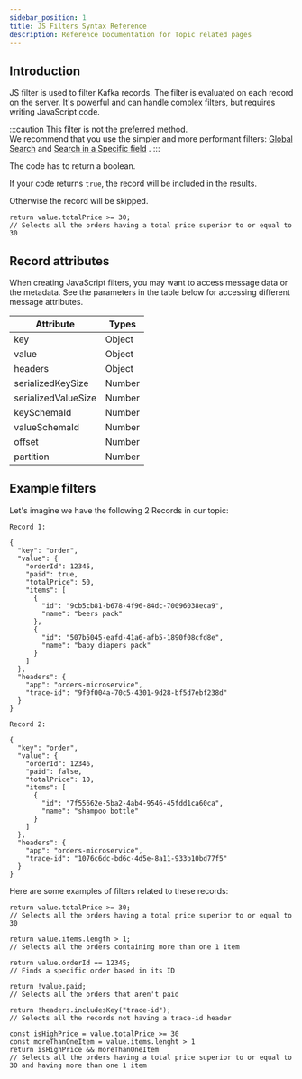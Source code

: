 ```yaml
---
sidebar_position: 1
title: JS Filters Syntax Reference
description: Reference Documentation for Topic related pages
---
```


## Introduction

JS filter is used to filter Kafka records. The filter is evaluated on each record on the server. It's powerful and can handle complex filters, but requires writing JavaScript code.

:::caution
This filter is not the preferred method.  
We recommend that you use the simpler and more performant filters: [Global Search](../consume/#global-search) and [Search in a Specific field](../consume/#search-in-a-specific-field) .
:::

The code has to return a boolean.

If your code returns `true`, the record will be included in the results.

Otherwise the record will be skipped.

    return value.totalPrice >= 30;
    // Selects all the orders having a total price superior to or equal to 30

## Record attributes

When creating JavaScript filters, you may want to access message data or the metadata. See the parameters in the table below for accessing different message attributes.

| Attribute           | Types  |
| ------------------- | ------ |
| key                 | Object |
| value               | Object |
| headers             | Object |
| serializedKeySize   | Number |
| serializedValueSize | Number |
| keySchemaId         | Number |
| valueSchemaId       | Number |
| offset              | Number |
| partition           | Number |

## Example filters

Let's imagine we have the following 2 Records in our topic:

```
Record 1:

{
  "key": "order",
  "value": {
    "orderId": 12345,
    "paid": true,
    "totalPrice": 50,
    "items": [
      {
        "id": "9cb5cb81-b678-4f96-84dc-70096038eca9",
        "name": "beers pack"
      },
      {
        "id": "507b5045-eafd-41a6-afb5-1890f08cfd8e",
        "name": "baby diapers pack"
      }
    ]
  },
  "headers": {
    "app": "orders-microservice",
    "trace-id": "9f0f004a-70c5-4301-9d28-bf5d7ebf238d"
  }
}

Record 2:

{
  "key": "order",
  "value": {
    "orderId": 12346,
    "paid": false,
    "totalPrice": 10,
    "items": [
      {
        "id": "7f55662e-5ba2-4ab4-9546-45fdd1ca60ca",
        "name": "shampoo bottle"
      }
    ]
  },
  "headers": {
    "app": "orders-microservice",
    "trace-id": "1076c6dc-bd6c-4d5e-8a11-933b10bd77f5"
  }
}

```

Here are some examples of filters related to these records:

```
return value.totalPrice >= 30;
// Selects all the orders having a total price superior to or equal to 30

return value.items.length > 1;
// Selects all the orders containing more than one 1 item

return value.orderId == 12345;
// Finds a specific order based in its ID

return !value.paid;
// Selects all the orders that aren't paid

return !headers.includesKey("trace-id");
// Selects all the records not having a trace-id header

const isHighPrice = value.totalPrice >= 30
const moreThanOneItem = value.items.lenght > 1
return isHighPrice && moreThanOneItem
// Selects all the orders having a total price superior to or equal to 30 and having more than one 1 item

```

          